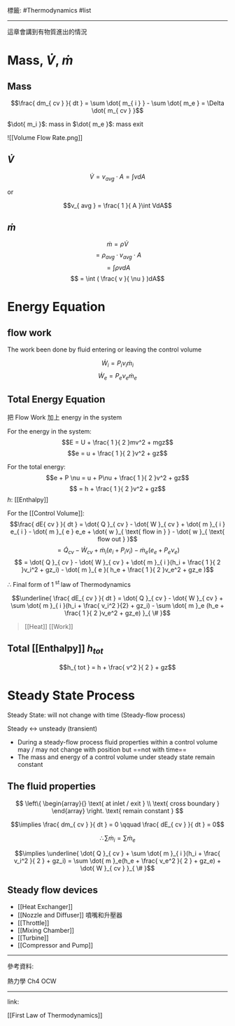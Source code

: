 標籤: #Thermodynamics #list 

---

這章會講到有物質進出的情況

# Mass, $\dot{ V }$, $\dot{ m }$

## Mass

$$\frac{ dm_{ cv } }{ dt } = \sum \dot{ m_{ i } } - \sum \dot{ m_e } = \Delta \dot{ m_{ cv } }$$

$\dot{ m_i }$: mass in
$\dot{ m_e }$: mass exit

![[Volume Flow Rate.png]]

## $\dot{ V }$

$$\dot{ V } = v_{ avg }\cdot A = \int vdA$$

or

$$v_{ avg } = \frac{ 1 }{ A }\int VdA$$

## $\dot{ m }$

$$\dot{ m } = \rho \dot{ V }$$
$$ = \rho_{ avg } \cdot v_{ avg } \cdot A$$
$$ = \int \rho v dA$$
$$ = \int ( \frac{ v }{ \nu } )dA$$

# Energy Equation

## flow work

The work been done by fluid entering or leaving the control volume

$$\dot{ W }_{ i } = P_{ i }\nu_{ i }\dot{ m }_{ i }$$
$$\dot{ W }_{ e } = P_{ e }\nu_{ e }\dot{ m }_{ e }$$

## Total Energy Equation

把 Flow Work 加上 energy in the system

For the energy in the system:
$$E = U + \frac{ 1 }{ 2 }mv^2 + mgz$$
$$e = u + \frac{ 1 }{ 2 }v^2 + gz$$

For the total energy:
$$e + P \nu = u + P\nu + \frac{ 1 }{ 2 }v^2 + gz$$
$$ = h + \frac{ 1 }{ 2 }v^2 + gz$$
$h$: [[Enthalpy]]

For the [[Control Volume]]:
$$\frac{ dE{ cv } }{ dt } = \dot{ Q }_{ cv } - \dot{ W }_{ cv } + \dot{ m }_{ i } e_{ i } - \dot{ m }_{ e } e_e + \dot{ w }_{ \text{ flow in } } - \dot{ w }_{ \text{ flow out } }$$
$$ = \dot{ Q }_{ cv } - \dot{ W }_{ cv } + \dot{ m }_{ i }(e_i + P_i \nu_i) - \dot{ m }_e (e_e + P_e \nu_e)$$
$$ = \dot{ Q }_{ cv } - \dot{ W }_{ cv } + \dot{ m }_{ i }(h_i + \frac{ 1 }{ 2 }v_i^2 + gz_i) - \dot{ m }_{ e }( h_e + \frac{ 1 }{ 2 }v_e^2 + gz_e )$$

$\therefore$ Final form of $1^{ \text{ st } }$ law of Thermodynamics

$$\underline{ \frac{ dE_{ cv } }{ dt } = \dot{ Q }_{ cv } - \dot{ W }_{ cv } + \sum \dot{ m }_{ i }(h_i + \frac{ v_i^2 }{2} + gz_i) - \sum \dot{ m }_e (h_e + \frac{ 1 }{ 2 }v_e^2 + gz_e) }_{ \# }$$

> [[Heat]]
> [[Work]]

## Total [[Enthalpy]] $h_{ tot }$

$$h_{ tot } = h + \frac{ v^2 }{ 2 } + gz$$

# Steady State Process

Steady State: will not change with time (Steady-flow process)

Steady <-> unsteady (transient)

- During a steady-flow process fluid properties within a control volume may / may not change with position but ==not with time==
- The mass and energy of a control volume under steady state remain constant

## The fluid properties

$$
\left\{
	\begin{array}{}
		\text{ at inlet / exit } \\
		\text{ cross boundary }
	\end{array}
\right.
\text{ remain constant }
$$

$$\implies \frac{ dm_{ cv } }{ dt } = 0 \qquad \frac{ dE_{ cv } }{ dt } = 0$$

$$\therefore \sum \dot{ m }_{ i } = \sum \dot{ m }_e$$

$$\implies \underline{ \dot{ Q }_{ cv } + \sum \dot{ m }_{ i }(h_i + \frac{ v_i^2 }{ 2 } + gz_i) = \sum \dot{ m }_e(h_e + \frac{ v_e^2 }{ 2 } + gz_e) + \dot{ W }_{ cv } }_{ \# }$$

## Steady flow devices

- [[Heat Exchanger]]
- [[Nozzle and Diffuser]] 噴嘴和升壓器
- [[Throttle]]
- [[Mixing Chamber]]
- [[Turbine]]
- [[Compressor and Pump]]

---

參考資料:

熱力學 Ch4 OCW

---

link:

[[First Law of Thermodynamics]]